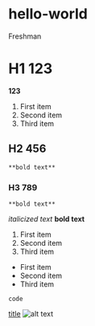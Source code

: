 # hello-world
Freshman
# H1 123
**123**
1. First item
2. Second item
3. Third item
## H2 456
	**bold text**
### H3 789
	**bold text**
*italicized text*
**bold text**
1. First item
2. Second item
3. Third item

- First item
- Second item
- Third item

`code`

[title](https://www.example.com)
![alt text](image.jpg)
